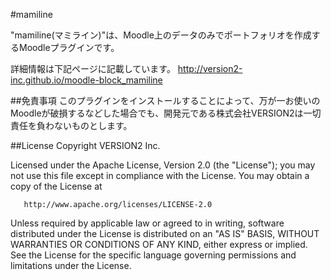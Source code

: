 #mamiline

"mamiline(マミライン)"は、Moodle上のデータのみでポートフォリオを作成するMoodleプラグインです。

詳細情報は下記ページに記載しています。
http://version2-inc.github.io/moodle-block_mamiline

##免責事項
このプラグインをインストールすることによって、万が一お使いのMoodleが破損するなどした場合でも、開発元である株式会社VERSION2は一切責任を負わないものとします。

##License
Copyright VERSION2 Inc.

   Licensed under the Apache License, Version 2.0 (the "License");
   you may not use this file except in compliance with the License.
   You may obtain a copy of the License at

       http://www.apache.org/licenses/LICENSE-2.0

   Unless required by applicable law or agreed to in writing, software
   distributed under the License is distributed on an "AS IS" BASIS,
   WITHOUT WARRANTIES OR CONDITIONS OF ANY KIND, either express or implied.
   See the License for the specific language governing permissions and
   limitations under the License.